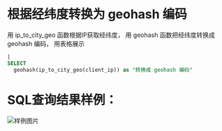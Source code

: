 # 根据经纬度转换为 geohash 编码

用 ip_to_city_geo 函数根据IP获取经纬度，
用 geohash 函数把经纬度转换成 geohash 编码，
用表格展示



```SQL
|
SELECT
  geohash(ip_to_city_geo(client_ip)) as "转换成 geohash 编码"
```

# SQL查询结果样例：

![样例图片](https://img.alicdn.com/tfs/TB1wlW9dipE_u4jSZKbXXbCUVXa-662-289.jpg)